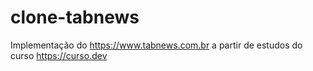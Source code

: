 # clone-tabnews

Implementação do https://www.tabnews.com.br a partir de estudos do curso https://curso.dev

